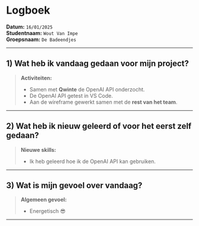# Logboek

**Datum:** `16/01/2025`  
**Studentnaam:** `Wout Van Impe`  
**Groepsnaam:** `De Badeendjes`

---

## 1) Wat heb ik vandaag gedaan voor mijn project?

> **Activiteiten:**
>
> - Samen met **Qwinte** de OpenAI API onderzocht.
> - De OpenAI API getest in VS Code.
> - Aan de wireframe gewerkt samen met de **rest van het team**.

---

## 2) Wat heb ik nieuw geleerd of voor het eerst zelf gedaan?

> **Nieuwe skills:**
>
> - Ik heb geleerd hoe ik de OpenAI API kan gebruiken.

---

## 3) Wat is mijn gevoel over vandaag?

> **Algemeen gevoel:**
>
> - Energetisch 😎

---
